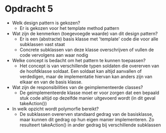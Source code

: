 # Opdracht 5
- Welk design pattern is gekozen?
  - Er is gekozen voor het template method pattern
- Wat zijn de kenmerken (toegevoegde waarde) van dit design pattern?
  - Er is een (abstracte) basis klasse met 'template' code die voor alle subklassen vast staat
  - Concrete subklassen van deze klasse overschrijven of vullen de code vervolgens aan waar nodig
- Welke concept is bedacht om het pattern te kunnen toepassen?
  - Het concept is van verschillende typen soldaten die overerven van de hoofdklasse soldaat. Een soldaat kan altijd aanvallen of verdedigen, maar de implementatie hiervan kan anders zijn van elkaar en van de basis klasse.
- Wat zijn de responsibilities van de geimplementeerde classes?
  - De geimplementeerde klasse moet er voor zorgen dat een bepaald stuk code altijd op dezelfde manier uitgevoerd wordt (in dit geval takeAction())
- In welk opzicht wordt polymorfie bereikt?
  - De subklassen overerven standaard gedrag van de basisklasse, maar kunnen dit gedrag op hun eigen manier implementeren. Zo resulteert takeAction() in ander gedrag bij verschillende subklassen  